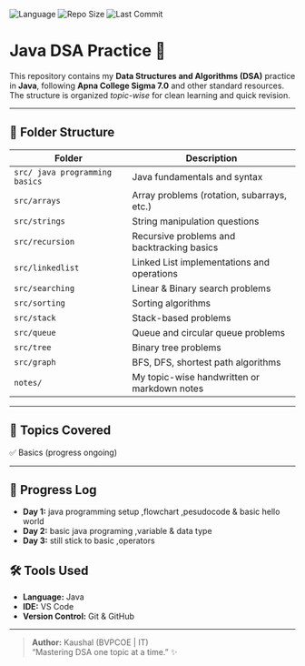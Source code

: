 ![Language](https://img.shields.io/badge/Language-Java-blue)
![Repo Size](https://img.shields.io/github/repo-size/yourusername/DSA-Java)
![Last Commit](https://img.shields.io/github/last-commit/yourusername/DSA-Java)

# Java DSA Practice 🚀

This repository contains my **Data Structures and Algorithms (DSA)** practice in **Java**, following **Apna College Sigma 7.0** and other standard resources.  
The structure is organized *topic-wise* for clean learning and quick revision.

---

## 📁 Folder Structure

| Folder | Description |
|--------|--------------|
| `src/ java programming basics` | Java fundamentals and syntax |
| `src/arrays` | Array problems (rotation, subarrays, etc.) |
| `src/strings` | String manipulation questions |
| `src/recursion` | Recursive problems and backtracking basics |
| `src/linkedlist` | Linked List implementations and operations |
| `src/searching` | Linear & Binary search problems |
| `src/sorting` | Sorting algorithms |
| `src/stack` | Stack-based problems |
| `src/queue` | Queue and circular queue problems |
| `src/tree` | Binary tree problems |
| `src/graph` | BFS, DFS, shortest path algorithms |
| `notes/` | My topic-wise handwritten or markdown notes |

---

## 🧠 Topics Covered
✅ Basics  (progress ongoing)


---

## 📆 Progress Log
- **Day 1:** java programming setup ,flowchart ,pesudocode & basic hello world
- **Day 2:** basic java programing ,variable & data type 
- **Day 3:** still stick to basic ,operators


## 🛠️ Tools Used
- **Language:** Java  
- **IDE:** VS Code  
- **Version Control:** Git & GitHub  

---

> **Author:** Kaushal (BVPCOE | IT)  
> “Mastering DSA one topic at a time.” ✨
